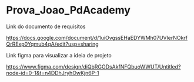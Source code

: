 # Prova_Joao_PdAcademy

Link do documento de requisitos

https://docs.google.com/document/d/1uiOvgssEHaEDYWMh07UVlerNOkrfQrRExp0Yqmub4qA/edit?usp=sharing

Link figma para visualizar a ideia de projeto 

https://www.figma.com/design/diQbRGODsAkfNFQbuoWWUT/Untitled?node-id=0-1&t=n4DDhJryhOwKjn6P-1
